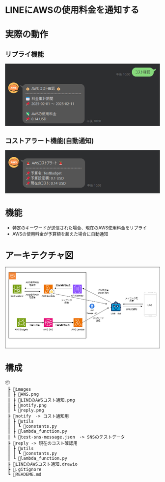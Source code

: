 # LINEにAWSの使用料金を通知する

# 実際の動作

## リプライ機能
![リプライ機能](./images/reply.png)

## コストアラート機能(自動通知)
![リプライ機能](./images/notify.png)


# 機能
- 特定のキーワードが送信された場合、現在のAWS使用料金をリプライ
- AWSの使用料金が予算額を超えた場合に自動通知

# アーキテクチャ図
![アーキテクチャ図](./images/LINEのAWSコスト通知.png)

# 構成

<pre>
📦
 ┣ 📂images
 ┃ ┣ 📜AWS.png
 ┃ ┣ 📜LINEのAWSコスト通知.png
 ┃ ┣ 📜notify.png
 ┃ ┗ 📜reply.png
 ┣ 📂notify　-> コスト通知用
 ┃ ┣ 📂utils
 ┃ ┃ ┗ 📜constants.py
 ┃ ┣ 📜lambda_function.py
 ┃ ┗ 📜test-sns-message.json　-> SNSのテストデータ
 ┣ 📂reply -> 現在のコスト確認用
 ┃ ┣ 📂utils
 ┃ ┃ ┗ 📜constants.py
 ┃ ┗ 📜lambda_function.py
 ┣ 📜LINEのAWSコスト通知.drawio
 ┣ 📜.gitignore
 ┗ 📜READEME.md
</pre>

